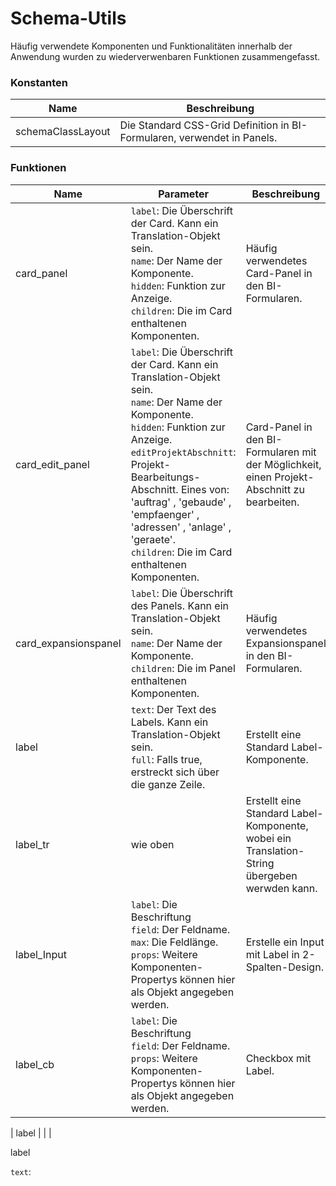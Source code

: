 # Schema-Utils
Häufig verwendete Komponenten und Funktionalitäten innerhalb der Anwendung wurden zu wiederverwenbaren Funktionen zusammengefasst.

### Konstanten
| Name | Beschreibung  | 
| ----------- | ----------- |
| schemaClassLayout | Die Standard CSS-Grid Definition in BI-Formularen, verwendet in Panels. | 

### Funktionen

| Name | Parameter | Beschreibung  | 
| ----------- | ----------- | ----------- |
| card_panel | `label`: Die Überschrift der Card. Kann ein Translation-Objekt sein. <br/>  `name`: Der Name der Komponente. <br/>  `hidden`: Funktion zur Anzeige. <br/>  `children`: Die im Card enthaltenen Komponenten. | Häufig verwendetes Card-Panel in den BI-Formularen. |
| card_edit_panel | `label`: Die Überschrift der Card. Kann ein Translation-Objekt sein. <br/>  `name`: Der Name der Komponente. <br/>  `hidden`: Funktion zur Anzeige. <br/>  `editProjektAbschnitt`: Projekt-Bearbeitungs-Abschnitt. Eines von: 'auftrag' , 'gebaude' , 'empfaenger' , 'adressen' , 'anlage' , 'geraete'. <br/>  `children`: Die im Card enthaltenen Komponenten.  | Card-Panel in den BI-Formularen mit der Möglichkeit, einen Projekt-Abschnitt zu bearbeiten. |
| card_expansionspanel | `label`: Die Überschrift des Panels. Kann ein Translation-Objekt sein. <br/>  `name`: Der Name der Komponente. <br/>  `children`: Die im Panel enthaltenen Komponenten. | Häufig verwendetes Expansionspanel in den BI-Formularen. |
| label | `text`: Der Text des Labels. Kann ein Translation-Objekt sein. <br/> `full`: Falls true, erstreckt sich über die ganze Zeile. <br/> | Erstellt eine Standard Label-Komponente. | 
| label_tr | wie oben  | Erstellt eine Standard Label-Komponente, wobei ein Translation-String übergeben werwden kann.  | 
| label_Input |  `label`: Die Beschriftung <br/> `field`: Der Feldname. <br/> `max`: Die Feldlänge. <br/> `props`: Weitere Komponenten-Propertys können hier als Objekt angegeben werden. <br/> | Erstelle ein Input mit Label in 2-Spalten-Design. |
| label_cb | `label`: Die Beschriftung <br/> `field`: Der Feldname. <br/>`props`: Weitere Komponenten-Propertys können hier als Objekt angegeben werden. <br/>   | Checkbox mit Label. | 
<!---
| label_tr | `text`:  <br/>  |  | 
-->

| label |  | | 


label


`text`:  <br/>